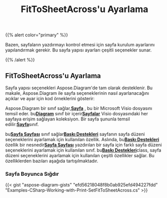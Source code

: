 ﻿---
title: FitToSheetAcross'u Ayarlama
type: docs
weight: 10
url: /tr/net/setting-fittosheetacross/
description: Bu bölümde fittosheetacross'un Aspose.Diagram ile nasıl ayarlanacağı açıklanmaktadır.
---
{{% alert color="primary" %}}

Bazen, sayfaların yazdırmayı kontrol etmesi için sayfa kurulum ayarlarını yapılandırmak gerekir. Bu sayfa yapısı ayarları çeşitli seçenekler sunar.

{{% /alert %}}

## **FitToSheetAcross'u Ayarlama**

Sayfa yapısı seçenekleri Aspose.Diagram'de tam olarak desteklenir. Bu makale, Aspose.Diagram ile sayfa seçeneklerinin nasıl ayarlanacağını açıklar ve ayar için kod örneklerini gösterir:

 Aspose.Diagram bir sınıf sağlar,[**Sayfa**](https://reference.aspose.com/diagram/net/aspose.diagram/page) , bu bir Microsoft Visio dosyasını temsil eder. bu[**Diagram**](https://reference.aspose.com/diagram/net/aspose.diagram/page) sınıf bir içerir[**Sayfalar**](https://reference.aspose.com/diagram/net/aspose.diagram/pagecollection) Visio dosyasındaki her sayfaya erişim sağlayan koleksiyon. Bir sayfa şununla temsil edilir:[**Sayfa**](https://reference.aspose.com/diagram/net/aspose.diagram/page)sınıf.

 bu[**Sayfa Sayfası**](https://reference.aspose.com/diagram/net/aspose.diagram/pagesheet) sınıf sağlar[**Baskı Destekleri**](https://reference.aspose.com/diagram/net/aspose.diagram/pagesheet/properties/printprops) sayfanın sayfa düzeni seçeneklerini ayarlamak için kullanılan özellik. Aslında, bu[**Baskı Destekleri**](https://reference.aspose.com/diagram/net/aspose.diagram/pagesheet/properties/printprops) özellik bir nesnedir[**Sayfa Sayfası**](https://reference.aspose.com/diagram/net/aspose.diagram/pagesheet) yazdırılan bir sayfa için farklı sayfa düzeni seçeneklerini ayarlamak için kullanılan sınıf. bu[**Baskı Destekleri**](https://reference.aspose.com/diagram/net/aspose.diagram/pagesheet/properties/printprops)class, sayfa düzeni seçeneklerini ayarlamak için kullanılan çeşitli özellikler sağlar. Bu özelliklerden bazıları aşağıda tartışılmaktadır.

### **Sayfa Boyunca Sığdır**

{{< gist "aspose-diagram-gists" "efd56218048f8b0ab925efd494227fdd" "Examples-CSharp-Working-with-Print-SetFitToSheetAcross.cs" >}}


